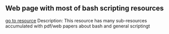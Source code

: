## Web page with most of bash scripting resources
[go to resource](https://tldp.org/guides.html)
	Description: This resource has many sub-resources accumulated with pdf/web papers about bash and general scriptingt 
